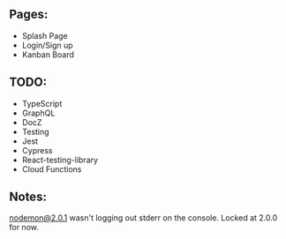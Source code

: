 ## Pages:

- Splash Page
- Login/Sign up
- Kanban Board

## TODO:

- TypeScript
- GraphQL
- DocZ
- Testing
- Jest
- Cypress
- React-testing-library
- Cloud Functions

## Notes:

nodemon@2.0.1 wasn't logging out stderr on the console. Locked at 2.0.0 for now.
